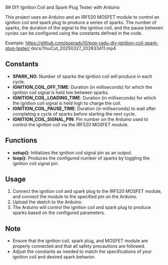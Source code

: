 8# DIY Ignition Coil and Spark Plug Tester with Arduino

This project uses an Arduino and an IRF520 MOSFET module to control an ignition coil and spark plug to produce a series of sparks. The number of sparks, the duration of the signal to the ignition coil, and the pause between cycles can be configured using the constants defined in the code.

Example:
https://github.com/popradu10/pop-radu-diy-ignition-coil-spark-plug-tester/
docs/YouCut_20250327_202833411.mp4

## Constants
- **SPARK_NO**: Number of sparks the ignition coil will produce in each cycle.
- **IGNITION_COIL_OFF_TIME**: Duration (in milliseconds) for which the ignition coil signal is held low between sparks.
- **IGNITION_COIL_LOADING_TIME**: Duration (in milliseconds) for which the ignition coil signal is held high to charge the coil.
- **IGNITION_COIL_PAUSE_TIME**: Duration (in milliseconds) to wait after completing a cycle of sparks before starting the next cycle.
- **IGNITION_COIL_SIGNAL_PIN**: Pin number on the Arduino used to control the ignition coil via the IRF520 MOSFET module.

## Functions
- **setup()**: Initializes the ignition coil signal pin as an output.
- **loop()**: Produces the configured number of sparks by toggling the ignition coil signal pin.

## Usage
1. Connect the ignition coil and spark plug to the IRF520 MOSFET module, and connect the module to the specified pin on the Arduino.
2. Upload the sketch to the Arduino.
3. The Arduino will control the ignition coil and spark plug to produce sparks based on the configured parameters.

## Note
- Ensure that the ignition coil, spark plug, and MOSFET module are properly connected and that all safety precautions are followed.
- Adjust the constants as needed to match the specifications of your ignition coil and desired spark behavior.
